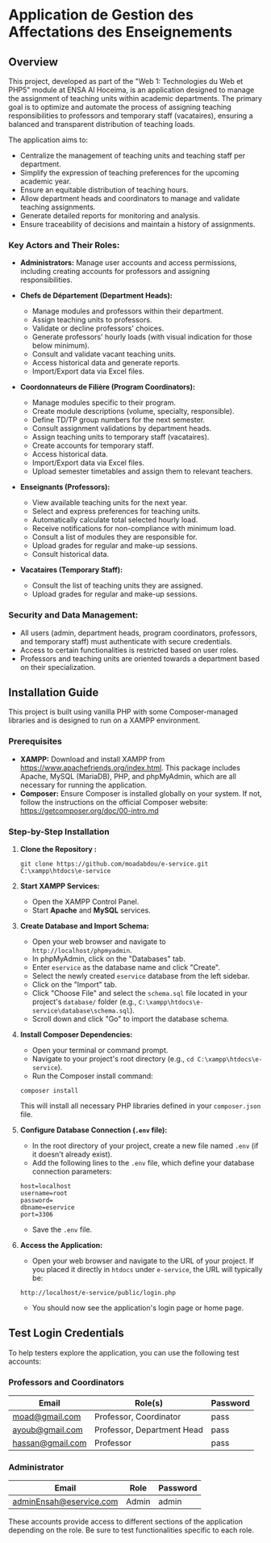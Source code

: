 
# Application de Gestion des Affectations des Enseignements

## Overview

This project, developed as part of the "Web 1: Technologies du Web et PHP5" module at ENSA Al Hoceima, is an application designed to manage the assignment of teaching units within academic departments. The primary goal is to optimize and automate the process of assigning teaching responsibilities to professors and temporary staff (vacataires), ensuring a balanced and transparent distribution of teaching loads.

The application aims to:

* Centralize the management of teaching units and teaching staff per department.
* Simplify the expression of teaching preferences for the upcoming academic year.
* Ensure an equitable distribution of teaching hours.
* Allow department heads and coordinators to manage and validate teaching assignments.
* Generate detailed reports for monitoring and analysis.
* Ensure traceability of decisions and maintain a history of assignments.

### Key Actors and Their Roles:

* **Administrators:** Manage user accounts and access permissions, including creating accounts for professors and assigning responsibilities.

* **Chefs de Département (Department Heads):**
  * Manage modules and professors within their department.
  * Assign teaching units to professors.
  * Validate or decline professors' choices.
  * Generate professors' hourly loads (with visual indication for those below minimum).
  * Consult and validate vacant teaching units.
  * Access historical data and generate reports.
  * Import/Export data via Excel files.

* **Coordonnateurs de Filière (Program Coordinators):**
  * Manage modules specific to their program.
  * Create module descriptions (volume, specialty, responsible).
  * Define TD/TP group numbers for the next semester.
  * Consult assignment validations by department heads.
  * Assign teaching units to temporary staff (vacataires).
  * Create accounts for temporary staff.
  * Access historical data.
  * Import/Export data via Excel files.
  * Upload semester timetables and assign them to relevant teachers.

* **Enseignants (Professors):**
  * View available teaching units for the next year.
  * Select and express preferences for teaching units.
  * Automatically calculate total selected hourly load.
  * Receive notifications for non-compliance with minimum load.
  * Consult a list of modules they are responsible for.
  * Upload grades for regular and make-up sessions.
  * Consult historical data.

* **Vacataires (Temporary Staff):**
  * Consult the list of teaching units they are assigned.
  * Upload grades for regular and make-up sessions.

### Security and Data Management:

* All users (admin, department heads, program coordinators, professors, and temporary staff) must authenticate with secure credentials.
* Access to certain functionalities is restricted based on user roles.
* Professors and teaching units are oriented towards a department based on their specialization.

## Installation Guide

This project is built using vanilla PHP with some Composer-managed libraries and is designed to run on a XAMPP environment.

### Prerequisites

* **XAMPP:** Download and install XAMPP from <https://www.apachefriends.org/index.html>. This package includes Apache, MySQL (MariaDB), PHP, and phpMyAdmin, which are all necessary for running the application.
* **Composer:** Ensure Composer is installed globally on your system. If not, follow the instructions on the official Composer website: <https://getcomposer.org/doc/00-intro.md>

### Step-by-Step Installation

1. **Clone the Repository :**

   ```
   git clone https://github.com/moadabdou/e-service.git C:\xampp\htdocs\e-service
   ```

2. **Start XAMPP Services:**

   * Open the XAMPP Control Panel.
   * Start **Apache** and **MySQL** services.

3. **Create Database and Import Schema:**

   * Open your web browser and navigate to `http://localhost/phpmyadmin`.
   * In phpMyAdmin, click on the "Databases" tab.
   * Enter `eservice` as the database name and click "Create".
   * Select the newly created `eservice` database from the left sidebar.
   * Click on the "Import" tab.
   * Click "Choose File" and select the `schema.sql` file located in your project's `database/` folder (e.g., `C:\xampp\htdocs\e-service\database\schema.sql`).
   * Scroll down and click "Go" to import the database schema.

4. **Install Composer Dependencies:**

   * Open your terminal or command prompt.
   * Navigate to your project's root directory (e.g., `cd C:\xampp\htdocs\e-service`).
   * Run the Composer install command:

   ```
   composer install
   ```

   This will install all necessary PHP libraries defined in your `composer.json` file.

5. **Configure Database Connection (`.env` file):**

   * In the root directory of your project, create a new file named `.env` (if it doesn't already exist).
   * Add the following lines to the `.env` file, which define your database connection parameters:

   ```
   host=localhost
   username=root
   password=
   dbname=eservice
   port=3306
   ```

   * Save the `.env` file.

6. **Access the Application:**

   * Open your web browser and navigate to the URL of your project. If you placed it directly in `htdocs` under `e-service`, the URL will typically be:

   ```
   http://localhost/e-service/public/login.php
   ```

   * You should now see the application's login page or home page.
## Test Login Credentials

To help testers explore the application, you can use the following test accounts:

### Professors and Coordinators
| Email                | Role(s)                          | Password |
|----------------------|----------------------------------|----------|
| moad@gmail.com       | Professor, Coordinator           | pass     |
| ayoub@gmail.com     | Professor, Department Head       | pass     |
| hassan@gmail.com     | Professor                        | pass     |

### Administrator
| Email                     | Role     | Password |
|---------------------------|----------|----------|
| adminEnsah@eservice.com   | Admin    | admin    |

These accounts provide access to different sections of the application depending on the role. Be sure to test functionalities specific to each role.

